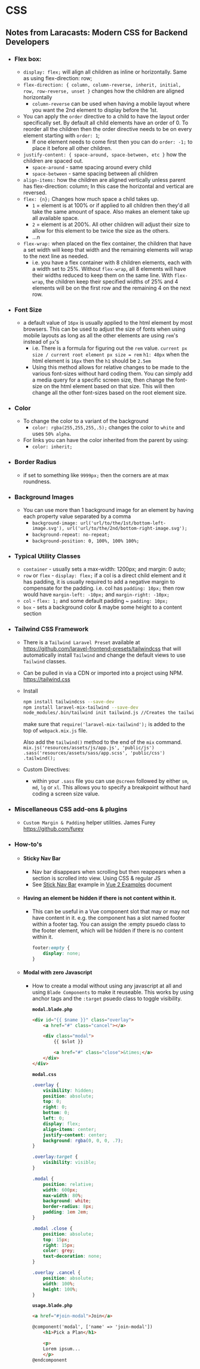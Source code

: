 # CSS


## Notes from Laracasts: Modern CSS for Backend Developers

* ### Flex box:
    * `display: flex;` will align all children as inline or horizontally. Same as using flex-direction: row;
    * `flex-direction: { column, column-reverse, inherit, initial, row, row-reverse, unset }` changes how the children are aligned horizontally
        * `column-reverse` can be used when having a mobile layout where you want the 2nd element to display before the 1st.
    * You can apply the `order` directive to a child to have the layout order specifically set. By default all child elements have an order of 0. To reorder all the children then the order directive needs to be on every element starting with `order: 1`; 
        * If one element needs to come first then you can do `order: -1;` to place it before all other children.
    * `justify-content: { space-around, space-between, etc }` how the children are spaced out.
        * `space-around` - same spacing around every child
        * `space-between` - same spacing between all children
    * `align-items:` how the children are aligned vertically unless parent has flex-direction: column; In this case the horizontal and vertical are reversed.
    * `flex: {n};` Changes how much space a child takes up.
        * `1` = element is at 100% or if applied to all children then they'd all take the same amount of space. Also makes an element take up all available space.
        * `2` = element is at 200%. All other children will adjust their size to allow for this element to be twice the size as the others.
        * ...n
    * `flex-wrap:` when placed on the flex container, the children that have a set width will keep that width and the remaining elements will wrap to the next line as needed.
        * i.e. you have a flex container with 8 children elements, each with a width set to 25%. Without `flex-wrap`, all 8 elements will have their widths reduced to keep them on the same line. With `flex-wrap`, the children keep their specified widths of 25% and 4 elements will be on the first row and the remaining 4 on the next row.
* ### Font Size
    * a default value of `16px` is usually applied to the html element by most browsers. This can be used to adjust the size of fonts when using mobile layouts as long as all the other elements are using `rem`'s instead of `px`'s
        * i.e. There is a formula for figuring out the `rem` value. `current px size / current root element px size = rem`  `h1: 40px` when the html element is `16px` then the `h1` should be `2.5em`
        * Using this method allows for relative changes to be made to the various font-sizes without hard coding them. You can simply add a media query for a specific screen size, then change the font-size on the html element based on that size. This will then change all the other font-sizes based on the root element size.
* ### Color
    * To change the color to a variant of the background
        * `color: rgba(255,255,255,.5);` changes the color to `white` and uses `50% alpha`.
    * For links you can have the color inherited from the parent by using:
        * `color: inherit;`
* ### Border Radius
    * if set to something like `9999px;` then the corners are at max roundness.
* ### Background Images
    * You can use more than 1 background image for an element by having each property value separated by a comma
        * `background-image: url('url/to/the/1st/bottom-left-image.svg'), url('url/to/the/2nd/bottom-right-image.svg');`
        * `background-repeat: no-repeat;`
        * `background-position: 0, 100%, 100% 100%;`
* ### Typical Utility Classes
    * `container` - usually sets a max-width: 1200px; and margin: 0 auto;
    * `row` or `flex` - `display: flex;` if a col is a direct child element and it has padding, it is usually required to add a negative margin to compensate for the padding. i.e. col has `padding: 10px;` then row would have `margin-left: -10px;` and `margin-right: -10px;`
    * `col` - `flex: 1;` and some default padding ~ `padding: 10px;`
    * `box` - sets a background color & maybe some height to a content section
* ### Tailwind CSS Framework
    * There is a `Tailwind Laravel Preset` available at <https://github.com/laravel-frontend-presets/tailwindcss> that will automatically install `Tailwind` and change the default views to use `Tailwind` classes.
    * Can be pulled in via a CDN or imported into a project using NPM. <https://tailwind.css>
    * Install
        ```zsh
        npm install tailwindcss --save-dev
        npm install laravel-mix-tailwind --save-dev
        node_modules/.bin/tailwind init tailwind.js //Creates the tailwind.js config file in the root of the project
        ```
        make sure that `require('laravel-mix-tailwind');` is added to the top of `webpack.mix.js` file.
        
        Also add the `tailwind()` method to the end of the `mix` command.
            ```
            mix.js('resources/assets/js/app.js', 'public/js')
                .sass('resources/assets/sass/app.scss', 'public/css')
                .tailwind();
            ```
    * Custom Directives:
        * within your `.sass` file you can use `@screen` followed by either `sm`, `md`, `lg` or `xl`. This allows you to specify a breakpoint without hard coding a screen size value.
* ### Miscellaneous CSS add-ons & plugins
    * `Custom Margin & Padding` helper utilities. James Furey <https://github.com/furey>
* ### How-to's
    * #### Sticky Nav Bar
        * Nav bar disappears when scrolling but then reappears when a section is scrolled into view. Using CSS & regular JS
        * See [Stick Nav Bar](../Vue.js/Vue%202%20Examples.md#sticky-nav-bar) example in [Vue 2 Examples](../Vue.js/Vue%202%20Examples.md) document
    * #### Having an element be hidden if there is not content within it.
        * This can be useful in a Vue component slot that may or may not have content in it. e.g. the component has a slot named footer within a footer tag. You can assign the :empty psuedo class to the footer element, which will be hidden if there is no content within it.
            ```css
            footer:empty {
                display: none;
            }
            ```
    * #### Modal with zero Javascript
        * How to create a modal without using any javascript at all and using `Blade Components` to make it reuseable. This works by using anchor tags and the `:target` psuedo class to toggle visibility.

            **`modal.blade.php`**
            ```html
            <div id="{{ $name }}" class="overlay">
                <a href="#" class="cancel"></a>

                <div class="modal">
                    {{ $slot }}

                    <a href="#" class="close">&times;</a>
                </div>
            </div>
            ```
            **`modal.css`**
            ```css
            .overlay {
                visibility: hidden;
                position: absolute;
                top: 0;
                right: 0;
                bottom: 0;
                left: 0;
                display: flex;
                align-items: center;
                justify-content: center;
                background: rgba(0, 0, 0, .7);
            }

            .overlay:target {
                visibility: visible;
            }

            .modal {
                position: relative;
                width: 600px;
                max-width: 80%;
                background: white;
                border-radius: 8px;
                padding: 1em 2em;
            }

            .modal .close {
                position: absolute;
                top: 15px;
                right: 15px;
                color: grey;
                text-decoration: none;
            }

            .overlay .cancel {
                position: absolute;
                width: 100%;
                height: 100%;
            }
            ```
            **`usage.blade.php`**
            ```html
            <a href="#join-modal">Join</a>

            @component('modal', ['name' => 'join-modal'])
                <h1>Pick a Plan</h1>

                <p>
                Lorem ipsum...
                </p>
            @endcomponent
            ```
            